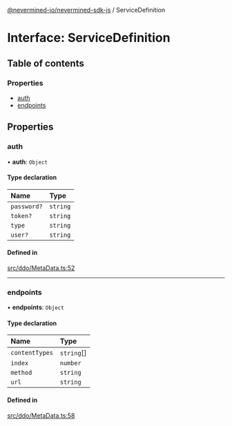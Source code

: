[@nevermined-io/nevermined-sdk-js](../code-reference.md) / ServiceDefinition

# Interface: ServiceDefinition

## Table of contents

### Properties

- [auth](ServiceDefinition.md#auth)
- [endpoints](ServiceDefinition.md#endpoints)

## Properties

### auth

• **auth**: `Object`

#### Type declaration

| Name | Type |
| :------ | :------ |
| `password?` | `string` |
| `token?` | `string` |
| `type` | `string` |
| `user?` | `string` |

#### Defined in

[src/ddo/MetaData.ts:52](https://github.com/nevermined-io/sdk-js/blob/3b3ce30/src/ddo/MetaData.ts#L52)

___

### endpoints

• **endpoints**: `Object`

#### Type declaration

| Name | Type |
| :------ | :------ |
| `contentTypes` | `string`[] |
| `index` | `number` |
| `method` | `string` |
| `url` | `string` |

#### Defined in

[src/ddo/MetaData.ts:58](https://github.com/nevermined-io/sdk-js/blob/3b3ce30/src/ddo/MetaData.ts#L58)
